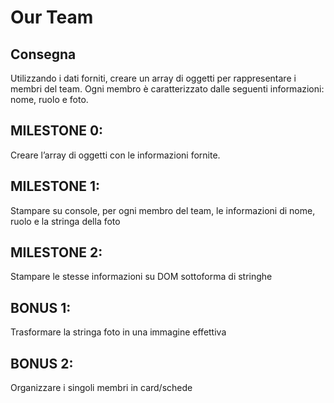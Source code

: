 # Our Team

## Consegna

Utilizzando i dati forniti, creare un array di oggetti per rappresentare i membri del team.
Ogni membro è caratterizzato dalle seguenti informazioni: nome, ruolo e foto.

## MILESTONE 0:

Creare l’array di oggetti con le informazioni fornite.

## MILESTONE 1:

Stampare su console, per ogni membro del team, le informazioni di nome, ruolo e la stringa della foto

## MILESTONE 2:

Stampare le stesse informazioni su DOM sottoforma di stringhe

## BONUS 1:

Trasformare la stringa foto in una immagine effettiva

## BONUS 2:

Organizzare i singoli membri in card/schede
